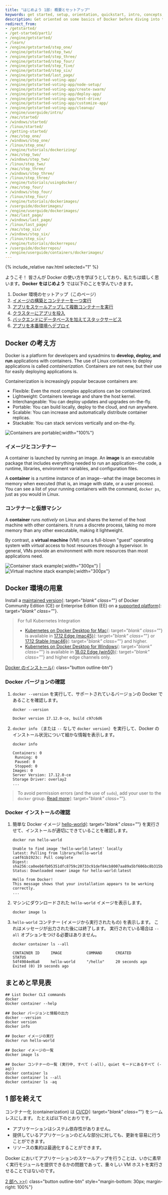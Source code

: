 ```yaml
---
title: "はじめよう 1部: 概要とセットアップ"
keywords: get started, setup, orientation, quickstart, intro, concepts, containers
description: Get oriented on some basics of Docker before diving into the walkthrough.
redirect_from:
- /getstarted/
- /get-started/part1/
- /engine/getstarted/
- /learn/
- /engine/getstarted/step_one/
- /engine/getstarted/step_two/
- /engine/getstarted/step_three/
- /engine/getstarted/step_four/
- /engine/getstarted/step_five/
- /engine/getstarted/step_six/
- /engine/getstarted/last_page/
- /engine/getstarted-voting-app/
- /engine/getstarted-voting-app/node-setup/
- /engine/getstarted-voting-app/create-swarm/
- /engine/getstarted-voting-app/deploy-app/
- /engine/getstarted-voting-app/test-drive/
- /engine/getstarted-voting-app/customize-app/
- /engine/getstarted-voting-app/cleanup/
- /engine/userguide/intro/
- /mac/started/
- /windows/started/
- /linux/started/
- /getting-started/
- /mac/step_one/
- /windows/step_one/
- /linux/step_one/
- /engine/tutorials/dockerizing/
- /mac/step_two/
- /windows/step_two/
- /linux/step_two/
- /mac/step_three/
- /windows/step_three/
- /linux/step_three/
- /engine/tutorials/usingdocker/
- /mac/step_four/
- /windows/step_four/
- /linux/step_four/
- /engine/tutorials/dockerimages/
- /userguide/dockerimages/
- /engine/userguide/dockerimages/
- /mac/last_page/
- /windows/last_page/
- /linux/last_page/
- /mac/step_six/
- /windows/step_six/
- /linux/step_six/
- /engine/tutorials/dockerrepos/
- /userguide/dockerrepos/
- /engine/userguide/containers/dockerimages/
---
```


{% include_relative nav.html selected="1" %}

<!--
Welcome! We are excited that you want to learn Docker. The _Docker Get Started Tutorial_
teaches you how to:
-->
ようこそ！  皆さんが Docker の使い方を学ぼうとしており、私たちは嬉しく思います。**Docker をはじめよう** では以下のことを学んでいきます。

<!--
1. Set up your Docker environment (on this page)
2. [Build an image and run it as one container](part2.md)
3. [Scale your app to run multiple containers](part3.md)
4. [Distribute your app across a cluster](part4.md)
5. [Stack services by adding a backend database](part5.md)
6. [Deploy your app to production](part6.md)
-->
1. Docker 環境のセットアップ（このページ）
2. [イメージの構築とコンテナーを一つ実行](part2.md)
3. [アプリをスケールアップして複数コンテナーを実行](part3.md)
4. [クラスターにアプリを投入](part4.md)
5. [バックエンドにデータベースを加えてスタックサービス](part5.md)
6. [アプリを本番環境へデプロイ](part6.md)

## Docker の考え方

<!--
Docker is a platform for developers and sysadmins to **develop, deploy, and run**
applications with containers. The use of Linux containers to deploy applications
is called _containerization_. Containers are not new, but their use for easily
deploying applications is.
-->
Docker is a platform for developers and sysadmins to **develop, deploy, and run**
applications with containers. The use of Linux containers to deploy applications
is called _containerization_. Containers are not new, but their use for easily
deploying applications is.

<!--
Containerization is increasingly popular because containers are:
-->
Containerization is increasingly popular because containers are:

- Flexible: Even the most complex applications can be containerized.
- Lightweight: Containers leverage and share the host kernel.
- Interchangeable: You can deploy updates and upgrades on-the-fly.
- Portable: You can build locally, deploy to the cloud, and run anywhere.
- Scalable: You can increase and automatically distribute container replicas.
- Stackable: You can stack services vertically and on-the-fly.

![Containers are portable](images/laurel-docker-containers.png){:width="100%"}

### イメージとコンテナー

A container is launched by running an image. An **image** is an executable
package that includes everything needed to run an application--the code, a
runtime, libraries, environment variables, and configuration files.

A **container** is a runtime instance of an image--what the image becomes in
memory when executed (that is, an image with state, or a user process). You can
see a list of your running containers with the command, `docker ps`, just as you
would in Linux.

### コンテナーと仮想マシン

A **container** runs _natively_ on Linux and shares the kernel of the host
machine with other containers. It runs a discrete process, taking no more memory
than any other executable, making it lightweight.

By contrast, a **virtual machine** (VM) runs a full-blown "guest" operating
system with _virtual_ access to host resources through a hypervisor. In general,
VMs provide an environment with more resources than most applications need.

![Container stack example](/images/Container%402x.png){:width="300px"} | ![Virtual machine stack example](/images/VM%402x.png){:width="300px"}

## Docker 環境の用意

Install a [maintained version](/engine/installation/#updates-and-patches){: target="_blank" class="_"}
of Docker Community Edition (CE) or Enterprise Edition (EE) on a
[supported platform](/ee/supported-platforms/){: target="_blank" class="_"}.

> For full Kubernetes Integration
>
> - [Kubernetes on Docker Desktop for Mac](/docker-for-mac/kubernetes/){: target="_blank" class="_"}
is available in [17.12 Edge (mac45)](/docker-for-mac/edge-release-notes/#docker-community-edition-17120-ce-mac45-2018-01-05){: target="_blank" class="_"} or
[17.12 Stable (mac46)](/docker-for-mac/release-notes/#docker-community-edition-17120-ce-mac46-2018-01-09){: target="_blank" class="_"} and higher.
> - [Kubernetes on Docker Desktop for Windows](/docker-for-windows/kubernetes/){: target="_blank" class="_"}
is available in
[18.02 Edge (win50)](/docker-for-windows/edge-release-notes/#docker-community-edition-18020-ce-rc1-win50-2018-01-26){: target="_blank" class="_"} and higher edge channels only.

[Docker のインストール](/engine/installation/index.md){: class="button outline-btn"}
<div style="clear:left"></div>

### Docker バージョンの確認

<!--
1.  Run `docker --version` and ensure that you have a supported version of Docker:
-->
1.  `docker --version` を実行して、サポートされているバージョンの Docker であることを確認します。

    ```shell
    docker --version

    Docker version 17.12.0-ce, build c97c6d6
    ```

<!--
2.  Run `docker info` (or `docker version` without `--`) to view even more details about your Docker installation:
-->
2.  `docker info` （または `--` なしで `docker version`）を実行して、Docker のインストール状況について細かな情報を表示します。

    ```shell
    docker info

    Containers: 0
     Running: 0
     Paused: 0
     Stopped: 0
    Images: 0
    Server Version: 17.12.0-ce
    Storage Driver: overlay2
    ...
    ```

> To avoid permission errors (and the use of `sudo`), add your user to the `docker` group. [Read more](/engine/installation/linux/linux-postinstall/){: target="_blank" class="_"}.

### Docker インストールの確認

<!--
1.  Test that your installation works by running the simple Docker image,
[hello-world](https://hub.docker.com/_/hello-world/){: target="_blank" class="_"}:
-->
1.  簡単な Docker イメージ [hello-world](https://hub.docker.com/_/hello-world/){: target="_blank" class="_"} を実行させて、インストールが適切にできていることを確認します。

    ```shell
    docker run hello-world

    Unable to find image 'hello-world:latest' locally
    latest: Pulling from library/hello-world
    ca4f61b1923c: Pull complete
    Digest: sha256:ca0eeb6fb05351dfc8759c20733c91def84cb8007aa89a5bf606bc8b315b9fc7
    Status: Downloaded newer image for hello-world:latest

    Hello from Docker!
    This message shows that your installation appears to be working correctly.
    ...
    ```

<!--
2.  List the `hello-world` image that was downloaded to your machine:
-->
2.  マシンにダウンロードされた `hello-world` イメージを表示します。

    ```shell
    docker image ls
    ```

<!--
3.  List the `hello-world` container (spawned by the image) which exits after
    displaying its message. If it were still running, you would not need the `--all` option:
-->
3.  `hello-world` コンテナー (イメージから実行されたもの) を表示します。
    これはメッセージが出力された後には終了します。
    実行されている場合は `--all` オプションをつける必要はありません。

    ```shell
    docker container ls --all

    CONTAINER ID     IMAGE           COMMAND      CREATED            STATUS
    54f4984ed6a8     hello-world     "/hello"     20 seconds ago     Exited (0) 19 seconds ago
    ```

## まとめと早見表

```shell
## List Docker CLI commands
docker
docker container --help

## Docker バージョンと情報の出力
docker --version
docker version
docker info

## Docker イメージの実行
docker run hello-world

## Docker イメージの一覧
docker image ls

## Docker コンテナーの一覧 (実行中, すべて (-all), quiet モードにあるすべて (-aq))
docker container ls
docker container ls --all
docker container ls -aq
```

## 1 部を終えて

<!--
Containerization makes [CI/CD](https://www.docker.com/solutions/cicd){: target="_blank" class="_"} seamless. For example:
-->
コンテナー化 (containerization) は [CI/CD](https://www.docker.com/solutions/cicd){: target="_blank" class="_"} をシームレスにします。
たとえば以下のとおりです。

<!--
- applications have no system dependencies
- updates can be pushed to any part of a distributed application
- resource density can be optimized.
-->
- アプリケーションはシステム依存性がありません。
- 提供しているアプリケーションのどんな部分に対しても、更新を容易に行うことができます。
- リソースの集約は最適化することができます。

<!--
With Docker, scaling your application is a matter of spinning up new
executables, not running heavy VM hosts.
-->
Docker においてアプリケーションのスケールアップを行うことは、いかに素早く実行モジュールを提供できるかの問題であって、重々しい VM ホストを実行させることではないのです。

[2 部へ >>](part2.md){: class="button outline-btn" style="margin-bottom: 30px; margin-right: 100%"}
